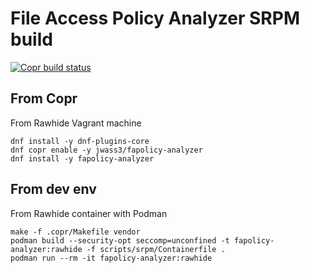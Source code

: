 File Access Policy Analyzer SRPM build
===

[![Copr build status](https://copr.fedorainfracloud.org/coprs/jwass3/fapolicy-analyzer/package/fapolicy-analyzer/status_image/last_build.png)](https://copr.fedorainfracloud.org/coprs/jwass3/fapolicy-analyzer/package/fapolicy-analyzer/)

## From Copr

From Rawhide Vagrant machine

```text
dnf install -y dnf-plugins-core
dnf copr enable -y jwass3/fapolicy-analyzer
dnf install -y fapolicy-analyzer
```


## From dev env

From Rawhide container with Podman

```text
make -f .copr/Makefile vendor
podman build --security-opt seccomp=unconfined -t fapolicy-analyzer:rawhide -f scripts/srpm/Containerfile .
podman run --rm -it fapolicy-analyzer:rawhide
```
